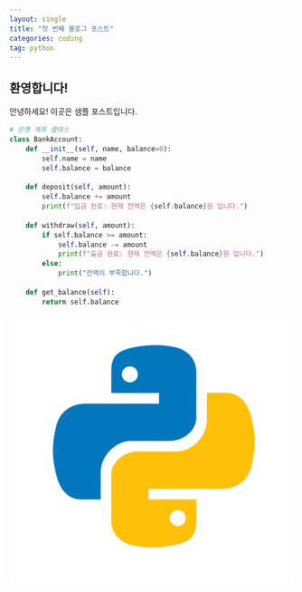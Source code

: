 ```yaml
---
layout: single
title: "첫 번째 블로그 포스트"
categories: coding
tag: python
---
```


## 환영합니다!

안녕하세요! 이곳은 샘플 포스트입니다.


```python
# 은행 계좌 클래스
class BankAccount:
    def __init__(self, name, balance=0):
        self.name = name
        self.balance = balance

    def deposit(self, amount):
        self.balance += amount
        print(f"입금 완료: 현재 잔액은 {self.balance}원 입니다.")

    def withdraw(self, amount):
        if self.balance >= amount:
            self.balance -= amount
            print(f"출금 완료: 현재 잔액은 {self.balance}원 입니다.")
        else:
            print("잔액이 부족합니다.")

    def get_balance(self):
        return self.balance
```




![python](../images/2024-05-08-1/python.png)
